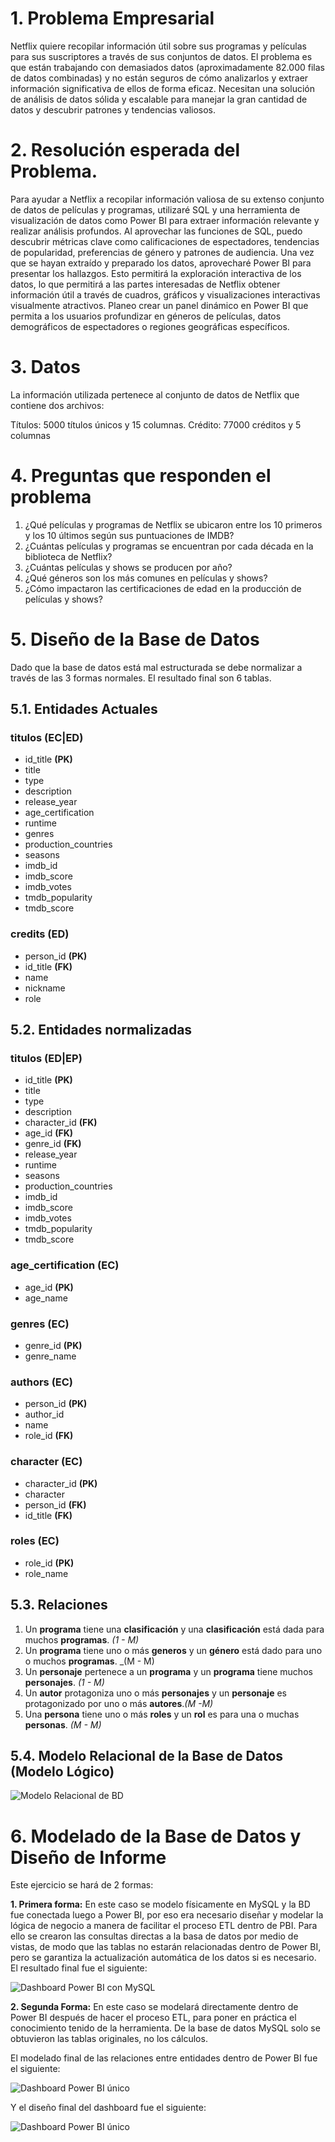 # 1. Problema Empresarial

Netflix quiere recopilar información útil sobre sus programas y películas para sus suscriptores a través de sus conjuntos de datos. El problema es que están trabajando con demasiados datos (aproximadamente 82.000 filas de datos combinadas) y no están seguros de cómo analizarlos y extraer información significativa de ellos de forma eficaz. Necesitan una solución de análisis de datos sólida y escalable para manejar la gran cantidad de datos y descubrir patrones y tendencias valiosos.

# 2. Resolución esperada del Problema.

Para ayudar a Netflix a recopilar información valiosa de su extenso conjunto de datos de películas y programas, utilizaré SQL y una herramienta de visualización de datos como Power BI para extraer información relevante y realizar análisis profundos. Al aprovechar las funciones de SQL, puedo descubrir métricas clave como calificaciones de espectadores, tendencias de popularidad, preferencias de género y patrones de audiencia. Una vez que se hayan extraído y preparado los datos, aprovecharé Power BI para presentar los hallazgos. Esto permitirá la exploración interactiva de los datos, lo que permitirá a las partes interesadas de Netflix obtener información útil a través de cuadros, gráficos y visualizaciones interactivas visualmente atractivos. Planeo crear un panel dinámico en Power BI que permita a los usuarios profundizar en géneros de películas, datos demográficos de espectadores o regiones geográficas específicos.

# 3. Datos

La información utilizada pertenece al conjunto de datos de Netflix que contiene dos archivos:

Títulos: 5000 títulos únicos y 15 columnas.
Crédito: 77000 créditos y 5 columnas

# 4. Preguntas que responden el problema

1. ¿Qué películas y programas de Netflix se ubicaron entre los 10 primeros y los 10 últimos según sus puntuaciones de IMDB? 
2. ¿Cuántas películas y programas se encuentran por cada década en la biblioteca de Netflix?
3. ¿Cuántas películas y shows se producen por año?
4. ¿Qué géneros son los más comunes en películas y shows?
5. ¿Cómo impactaron las certificaciones de edad en la producción de películas y shows?

# 5. Diseño de la Base de Datos

Dado que la base de datos está mal estructurada se debe normalizar a través de las 3 formas normales. El resultado final son 6 tablas. 

## 5.1. Entidades Actuales

### titulos (EC|ED)

- id_title **(PK)**
- title
- type
- description
- release_year
- age_certification
- runtime
- genres
- production_countries
- seasons
- imdb_id
- imdb_score
- imdb_votes
- tmdb_popularity
- tmdb_score

### credits (ED)

- person_id **(PK)**
- id_title **(FK)**
- name
- nickname
- role

## 5.2. Entidades normalizadas

### titulos **(ED|EP)**

- id_title **(PK)**
- title
- type
- description
- character_id  **(FK)**
- age_id **(FK)**
- genre_id **(FK)**
- release_year
- runtime
- seasons
- production_countries
- imdb_id
- imdb_score
- imdb_votes
- tmdb_popularity
- tmdb_score

### age_certification **(EC)**

- age_id **(PK)**
- age_name

### genres **(EC)**

- genre_id **(PK)**
- genre_name

### authors **(EC)**

- person_id  **(PK)**
- author_id
- name
- role_id **(FK)**

### character **(EC)**

- character_id  **(PK)**
- character
- person_id **(FK)**
- id_title **(FK)**

### roles **(EC)**
- role_id **(PK)**
- role_name


## 5.3. Relaciones

1. Un **programa** tiene una **clasificación** y una **clasificación** está dada para muchos **programas**. _(1 - M)_
2. Un **programa** tiene uno o más **generos** y un **género** está dado para uno o muchos **programas**. _(M - M)
3. Un **personaje** pertenece a un **programa** y un **programa** tiene muchos **personajes**. _(1 - M)_
4. Un **autor** protagoniza uno o más **personajes** y un **personaje** es protagonizado por uno o más **autores**._(M -M)_
5. Una **persona** tiene uno o más **roles** y un **rol** es para una o muchas **personas**.  _(M - M)_

## 5.4. Modelo Relacional de la Base de Datos (Modelo Lógico)

![Modelo Relacional de BD](Netflix_ModeloRelacionalBD.png)

# 6. Modelado de la Base de Datos y Diseño de Informe

Este ejercicio se hará de 2 formas:

**1. Primera forma:** En este caso se modelo físicamente en MySQL y la BD fue conectada luego a Power BI, por eso era necesario diseñar y modelar la lógica de negocio a manera de facilitar el proceso ETL dentro de PBI. Para ello se crearon las consultas directas a la basa de datos por medio de vistas, de modo que las tablas no estarán relacionadas dentro de Power BI, pero se garantiza la actualización automática de los datos si es necesario. El resultado final fue el siguiente: 

![Dashboard Power BI con MySQL](Dashboard_1_Netflix_analysis_SQL.jpg)

**2. Segunda Forma:** En este caso se modelará directamente dentro de Power BI después de hacer el proceso ETL, para poner en práctica el conocimiento tenido de la herramienta. De la base de datos MySQL solo se obtuvieron las tablas originales, no los cálculos.

El modelado final de las relaciones entre entidades dentro de Power BI fue el siguiente: 

![Dashboard Power BI único](Modelo_relacional.png)

Y el diseño final del dashboard fue el siguiente:

![Dashboard Power BI único](Netflix_analysis.jpg)

